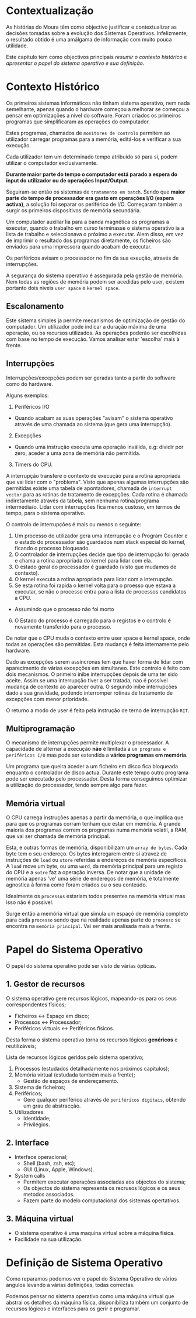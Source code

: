 # Contextualização

As histórias do Moura têm como objectivo justificar e contextualizar as decisões tomadas sobre a evolução dos Sistemas Operativos. Infelizmente, o resultado obtido é uma amálgama de informação com muito pouca utilidade.

Este capitulo tem como objectivos principais *resumir o contexto histórico* e *apresentar o papel do sistema operativo e sua definição*.

# Contexto Histórico

Os primeiros sistemas informáticos não tinham sistema operativo, nem nada semelhante, apenas quando o hardware começou a melhorar se começou a pensar em optimizações a nível do software. Foram criados os primeiros programas que simplificaram as operações do computador.

Estes programas, chamados de `monitores de controlo` permitem ao utilizador carregar programas para a memória, editá-los e verificar a sua execução.

Cada utilizador tem um determinado tempo atribuído só para si, podem utilizar o computador exclusivamente.

**Durante maior parte do tempo o computador está parado a espera do input do utilizador ou de operações Input/Output.**


Seguiram-se então os sistemas de `tratamento em batch`. Sendo que **maior parte do tempo de processador era gasto em operações I/O (espera activa)**, a solução foi separar os periférico de I/O.
Começaram também a surgir os primeiros dispositivos de memória secundária.

Um computador auxiliar lia para a banda magnética os programas a executar, quando o trabalho em curso terminasse o sistema operativo ia a lista de trabalho e seleccionava o próximo a executar. Alem disso, em vez de imprimir o resultado dos programas diretamente, os ficheiros são enviados para uma impressora quando acabam de executar.

Os periféricos avisam o processador no fim da sua exeução, através de interrupções.


A segurança do sistema operativo é assegurada pela gestão de memória. Nem todas as regiões de memória podem ser acedidas pelo user, existem portanto dois niveis `user space` e `kernel space`.
## Escalonamento

Este sistema simples ja permite mecanismos de optimização de gestão do computador. Um utilizador pode indicar a duração máxima de uma operação, ou os recursos utilizados. As operações poderão ser escolhidas com base no tempo de execução. Vamos analisar estar 'escolha' mais à frente.

## Interrupções

Interrupções/excepções podem ser geradas tanto a partir do software como do hardware.

Alguns exemplos:
1. Periféricos I/O
  * Quando acabam as suas operações "avisam" o sistema operativo através de uma chamada ao sistema (que gera uma interrupção).
2. Excepções
  * Quando uma instrução executa uma operação inválida, e.g: dividir por zero, aceder a uma zona de memória não permitida.
3. Timers do CPU.

A interrupção transfere o contexto de execução para a rotina apropriada que vai lidar com o "problema". Visto que apenas algumas interrupções são permitidas existe uma tabela de apontadores, chamada de `interrupt vector` para as rotinas de tratamento de excepções. Cada rotina é chamada indiretamente através da tabela, sem nenhuma rotina/programa intermédia/o. Lidar com interrupções fica menos custoso, em termos de tempo, para o sistema operativo.

O controlo de interrupções é mais ou menos o seguinte:
1. Um processo do utilizador gera uma interrupção e o Program Counter e o estado do processador são guardados num stack especial do kernel, ficando o processo bloqueado.
2. O controlador de interrupções decide que tipo de interrupção foi gerada e chama a rotina apropriada do kernel para lidar com ela.
3. O estado geral do processador é guardado (visto que mudamos de contexto).
4. O kernel executa a rotina apropriada para lidar com a interrupção.
5. Se esta rotina foi rapida o kernel volta para o proesso que estava a executar, se não o processo entra para a lista de processos candidatos a CPU.
  * Assumindo que o processo não foi morto
6. O Estado do processo é carregado para o registos e o controlo é novamente transferido para o processo.

De notar que o CPU muda o contexto entre user space e kernel space, onde todas as operações são permitidas. Esta mudança é feita internamente pelo hardware.

Dado as excepções serem assíncronas tem que haver forma de lidar com aparecimento de várias excepções em simultaneo. Este controlo é feito com dois mecanismos.
O primeiro inibe interrupções depois de uma ter sido aceite. Assim se uma interrupção tiver a ser tratada, nao é possível mudança de contexto ao aparecer outra.
O segundo inibe interrupções dado a sua gravidade, podendo interromper rotinas de tratamento de excepções com menor prioridade.

O returno a modo de user é feito pela instrução de terno de interrupção  `RIT`.
## Multiprogramação

O mecanismo de interrupções permite multiplexar o processador.
A capacidade de alternar a execução **não** é limitada a `um programa e periféricos I/O` mas pode ser estendida a **vários programas em memória**.

Um programa que queira aceder a um ficheiro em disco fica bloqueada enquanto o controlador de disco actua. Durante este tempo outro programa pode ser executado pelo processador.
Desta forma conseguimos optimizar a utilização do processador, tendo sempre algo para fazer.

## Memória virtual

O CPU carrega instruções apenas a partir da memória, o que impllica que para que os programas corram tenham que estar em memória. A grande maioria dos programas correm os programas numa memória volatil, a RAM, que vai ser chamada de memória principal.

Esta, e outras formas de memória, disponibilizam um `array de bytes`. Cada byte tem o seu endereço. Os bytes interegarem entre si atravez de instruções de `load` ou `store` referidas a endereços de memória especificos.
A `load` move um byte, ou uma `word`, da memória principal para um registo do CPU e a `sotre` faz a operação inversa.
De notar que a unidade de memória apenas 've' uma série de endereços de memória, é totalmente agnostica à forma como foram criados ou o seu conteúdo.

Idealmente os `processos` estariam todos presentes na memória virtual mas isso não é possivel.

Surge então a memória virtual que simula um espaçõ de memória completo para cada `processo` sendo que na realidade apenas parte do `processo` se encontra na `memória principal`. Vai ser mais analisada mais a frente.

# Papel do Sistema Operativo

O papel do sistema operativo pode ser visto de várias ópticas.

## 1. Gestor de recursos
O sistema operativo gere recursos lógicos, mapeando-os para os seus correspondentes físicos;
  * Ficheiros <-> Espaço em disco;
  * Processos <-> Processador;
  * Periféricos virtuais <-> Periféricos físicos.

Desta forma o sistema operativo torna os recursos lógicos **genéricos** e reutilizáveis;

Lista de recursos lógicos geridos pelo sistema operativo;
 1. Processos (estudados detalhadamente nos próximos capitulos);
 2. Memória virtual (estudada também mais a frente);
    * Gestão de espaços de endereçamento.
 3. Sistema de ficheiros;
 4. Periféricos;
    * Gere qualquer periférico através de `periféricos digitais`, obtendo um grau de abstracção.
 5. Utilizadores.
    * Identidade;
    * Privilégios.

## 2. Interface
 * Interface operacional;
   * Shell (bash, zsh, etc);
   * GUI (Linux, Apple, Windows).
* System calls
   * Permitem executar operações associadas aos objectos do sistema;
   * Os objectos do sistema representa os recrusos lógicos e os seus metodos associados.
   * Fazem parte do modelo computacional dos sistemas opertativos.

## 3. Máquina virtual
 * O sistema operativo é uma maquina virtual sobre a máquina fisica.
 * Facilidade na sua utilização.

# Definição de Sistema Operativo

Como reparamos podemos ver o papel do Sistema Operativo de vários angulos levando a várias definições, todas correctas.

Podemos pensar no sistema operativo como uma máquina virtual que abstrai os detalhes da máquina física, disponibiliza também um conjunto de recursos lógicos e interfaces para os gerir e programar.
